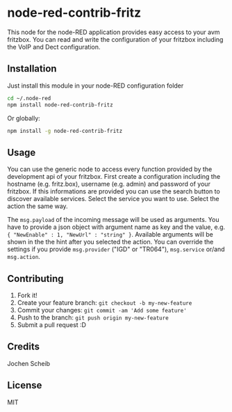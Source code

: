 # node-red-contrib-fritz
This node for the node-RED application provides easy access to your avm fritzbox. You can read and write the configuration of your fritzbox including the VoIP and Dect configuration.

## Installation
Just install this module in your node-RED configuration folder

```bash
cd ~/.node-red
npm install node-red-contrib-fritz
```

Or globally:

```bash
npm install -g node-red-contrib-fritz
```

## Usage
You can use the generic node to access every function provided by the development api of your fritzbox. First create a configuration including the hostname (e.g. fritz.box), username (e.g. admin) and password of your fritzbox. If this informations are provided you can use the search button to discover available services. Select the service you want to use. Select the action the same way.

The `msg.payload` of the incoming message will be used as arguments. You have to provide a json object with argument name as key and the value, e.g. `{ "NewEnable" : 1, "NewUrl" : "string" }`. Available arguments will be shown in the the hint after you selected the action.
You can override the settings if you provide `msg.provider` ("IGD" or "TR064"), `msg.service` or/and `msg.action`.

## Contributing
1. Fork it!
2. Create your feature branch: `git checkout -b my-new-feature`
3. Commit your changes: `git commit -am 'Add some feature'`
4. Push to the branch: `git push origin my-new-feature`
5. Submit a pull request :D

## Credits
Jochen Scheib

## License
MIT
